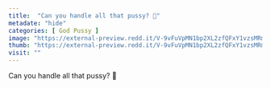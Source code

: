 ```yaml
---
title:  "Can you handle all that pussy? 💖"
metadate: "hide"
categories: [ God Pussy ]
image: "https://external-preview.redd.it/V-9vFuVpMN1bp2XL2zfQFxY1vzsMRmC-wb-pCaOGBAM.jpg?auto=webp&s=80887d201afe33b57c727ab4616b47e7f63a6b5c"
thumb: "https://external-preview.redd.it/V-9vFuVpMN1bp2XL2zfQFxY1vzsMRmC-wb-pCaOGBAM.jpg?width=1080&crop=smart&auto=webp&s=7ebae324a19dc2273a40f89aceadff91822f8f08"
visit: ""
---
```

Can you handle all that pussy? 💖
